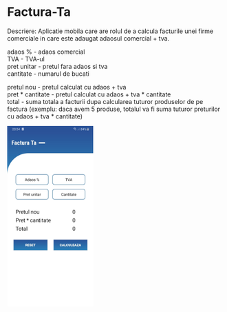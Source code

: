 # Factura-Ta

Descriere: 
Aplicatie mobila care are rolul de a calcula facturile unei firme comerciale in care este adaugat adaosul comercial + tva.

adaos % - adaos comercial </br>
TVA - TVA-ul  </br>
pret unitar - pretul fara adaos si tva  </br>
cantitate - numarul de bucati  </br>

pretul nou - pretul calculat cu adaos + tva  </br>
pret * cantitate - pretul calculat cu adaos + tva * cantitate  </br>
total - suma totala a facturii dupa calcularea tuturor produselor de pe factura (exemplu: daca avem 5 produse, totalul va fi suma tuturor preturilor cu adaos + tva * cantitate)

<img src="image/screenshoot2.jpg" width="200">
